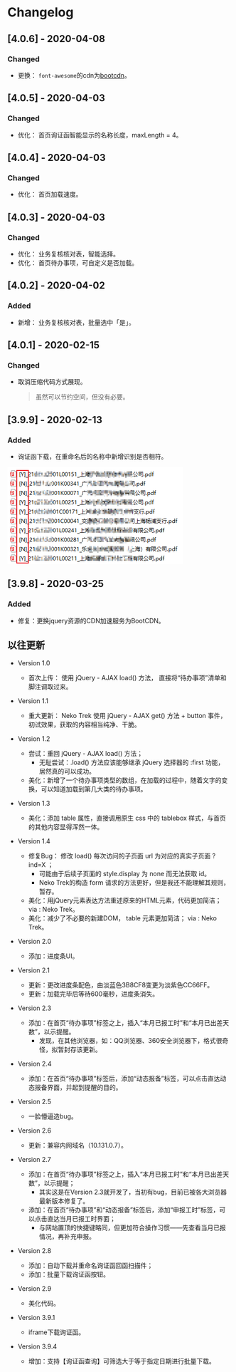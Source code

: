 # Changelog

## [4.0.6] - 2020-04-08
### Changed
  * 更换： `font-awesome`的cdn为[bootcdn](https://www.bootcdn.cn/)。

## [4.0.5] - 2020-04-03
### Changed
  * 优化： 首页询证函智能显示的名称长度，maxLength = 4。

## [4.0.4] - 2020-04-03
### Changed
  * 优化： 首页加载速度。

## [4.0.3] - 2020-04-03
### Changed
  * 优化： 业务复核核对表，智能选择。
  * 优化： 首页待办事项，可自定义是否加载。

## [4.0.2] - 2020-04-02
### Added
  * 新增： 业务复核核对表，批量选中「是」。

## [4.0.1] - 2020-02-15
### Changed
  * 取消压缩代码方式展现。
    > 虽然可以节约空间，但没有必要。

## [3.9.9] - 2020-02-13
### Added
  * 询证函下载，在重命名后的名称中新增识别是否相符。

![img](./img/EasyGoEnhancer_3.9.9_01.png)

## [3.9.8] - 2020-03-25
### Added
  * 修复：更换jquery资源的CDN加速服务为BootCDN。

## 以往更新
* Version 1.0
  * 首次上传： 使用 jQuery - AJAX load() 方法， 直接将“待办事项”清单和脚注调取过来。

* Version 1.1
  * 重大更新： Neko Trek 使用 jQuery - AJAX get() 方法 + button 事件， 初试效果，获取的内容相当纯净、干脆。

* Version 1.2
  * 尝试：重回 jQuery - AJAX load() 方法；
      * 无耻尝试：.load() 方法应该能够继承 jQuery 选择器的 :first 功能， 居然真的可以成功。
  * 美化：新增了一个待办事项类型的数组，在加载的过程中，随着文字的变换，可以知道加载到第几大类的待办事项。

* Version 1.3
  * 美化：添加 table 属性，直接调用原生 css 中的 tablebox 样式，与首页的其他内容显得浑然一体。

* Version 1.4
  * 修复Bug： 修改 load() 每次访问的子页面 url 为对应的真实子页面 ?ind=X ；
      * 可能由于后续子页面的 style.display 为 none 而无法获取 id。
      * Neko Trek的构造 form 请求的方法更好，但是我还不能理解其规则，暂存。
  * 美化：用jQuery元素表达方法重述原来的HTML元素，代码更加简洁； via : Neko Trek。
  * 美化：减少了不必要的新建DOM， table 元素更加简洁； via : Neko Trek。

* Version 2.0
  * 添加：进度条UI。

* Version 2.1
  * 更新：更改进度条配色，由淡蓝色3B8CF8变更为淡紫色CC66FF。
  * 更新：加载完毕后等待600毫秒，进度条消失。

* Version 2.3
  * 添加：在首页“待办事项”标签之上，插入“本月已报工时”和“本月已出差天数”，以示提醒。
      * 发现，在其他浏览器，如：QQ浏览器、360安全浏览器下，格式很奇怪，拟暂封存该更新。

* Version 2.4
  * 添加：在首页“待办事项”标签后，添加“动态报备”标签，可以点击直达动态报备界面，并起到提醒的目的。

* Version 2.5
  * 一脸懵逼造bug。

* Version 2.6
  * 更新：兼容内网域名（10.131.0.7）。

* Version 2.7
  * 添加：在首页“待办事项”标签之上，插入“本月已报工时”和“本月已出差天数”，以示提醒；
      * 其实这是在Version 2.3就开发了，当初有bug，目前已被各大浏览器最新版本修复了。
  * 添加：在首页“待办事项”和“动态报备”标签后，添加“申报工时”标签，可以点击直达当月已报工时界面；
      * 与网站置顶的快捷键略同，但更加符合操作习惯——先查看当月已报情况，再补充申报。

* Version 2.8
  * 添加：自动下载并重命名询证函回函扫描件；
  * 添加：批量下载询证函按钮。

* Version 2.9
  * 美化代码。

* Version 3.9.1
  * iframe下载询证函。

* Version 3.9.4
  * 增加：支持【询证函查询】可筛选大于等于指定日期进行批量下载。



